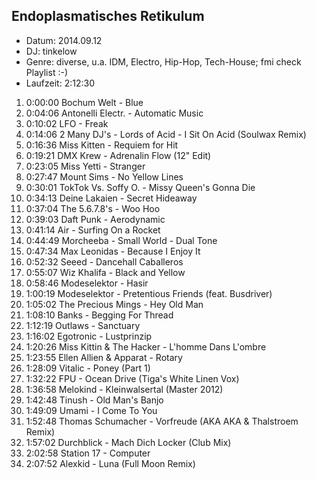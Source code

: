 ## Endoplasmatisches Retikulum

* Datum: 2014.09.12
* DJ: tinkelow
* Genre: diverse, u.a. IDM, Electro, Hip-Hop, Tech-House; fmi check Playlist :-)
* Laufzeit: 2:12:30

1.  0:00:00 Bochum Welt - Blue
2.  0:04:06 Antonelli Electr. - Automatic Music
3.  0:10:02 LFO - Freak
4.  0:14:06 2 Many DJ's - Lords of Acid - I Sit On Acid (Soulwax Remix)
5.  0:16:36 Miss Kitten - Requiem for Hit
6.  0:19:21 DMX Krew - Adrenalin Flow (12" Edit)
7.  0:23:05 Miss Yetti - Stranger
8.  0:27:47 Mount Sims - No Yellow Lines
9.  0:30:01 TokTok Vs. Soffy O. - Missy Queen's Gonna Die
10. 0:34:13 Deine Lakaien - Secret Hideaway
11. 0:37:04 The 5.6.7.8's - Woo Hoo
12. 0:39:03 Daft Punk - Aerodynamic
13. 0:41:14 Air - Surfing On a Rocket
14. 0:44:49 Morcheeba - Small World - Dual Tone
15. 0:47:34 Max Leonidas - Because I Enjoy It
16. 0:52:32 Seeed - Dancehall Caballeros
17. 0:55:07 Wiz Khalifa - Black and Yellow
18. 0:58:46 Modeselektor - Hasir
19. 1:00:19 Modeselektor - Pretentious Friends (feat. Busdriver)
20. 1:05:02 The Precious Mings - Hey Old Man
21. 1:08:10 Banks - Begging For Thread
22. 1:12:19 Outlaws - Sanctuary
23. 1:16:02 Egotronic - Lustprinzip
24. 1:20:26 Miss Kittin & The Hacker - L'homme Dans L'ombre
25. 1:23:55 Ellen Allien & Apparat - Rotary
26. 1:28:09 Vitalic - Poney (Part 1)
27. 1:32:22 FPU - Ocean Drive (Tiga's White Linen Vox)
28. 1:36:58 Melokind - Kleinwalsertal (Master 2012)
29. 1:42:48 Tinush - Old Man's Banjo
30. 1:49:09 Umami - I Come To You
31. 1:52:48 Thomas Schumacher - Vorfreude (AKA AKA & Thalstroem Remix)
32. 1:57:02 Durchblick - Mach Dich Locker (Club Mix)
33. 2:02:58 Station 17 - Computer
34. 2:07:52 Alexkid - Luna (Full Moon Remix)

